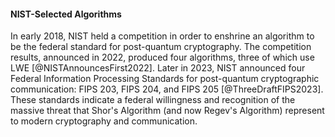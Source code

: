 #### NIST-Selected Algorithms
In early 2018, NIST held a competition in order to enshrine an algorithm to be the federal standard for post-quantum cryptography. The competition results, announced in 2022, produced four algorithms, three of which use LWE [@NISTAnnouncesFirst2022]. Later in 2023, NIST announced four Federal Information Processing Standards for post-quantum cryptographic communication: FIPS 203, FIPS 204, and FIPS 205 [@ThreeDraftFIPS2023]. These standards indicate a federal willingness and recognition of the massive threat that Shor's Algorithm (and now Regev's Algorithm) represent to modern cryptography and communication. 